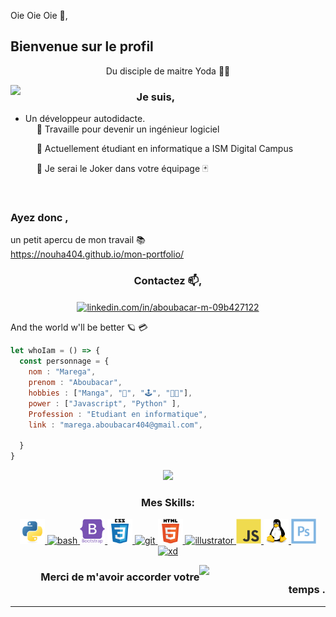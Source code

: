 Oie Oie Oie 👋, 
##  Bienvenue sur le profil
<p align="center">Du disciple de maitre Yoda 🧙‍♂️ </p>

<p>
  
  <img align="left" width="40%" src="https://media.giphy.com/media/g0OT8JBFRc8SY/giphy.gif" />
  
  </p> 
  
 ###  Je suis, 
 
 *  Un développeur autodidacte. <br>
    &ensp;&ensp;   🔭 Travaille pour devenir un ingénieur logiciel
  
    &ensp;&ensp;  🌱 Actuellement étudiant en informatique a ISM Digital Campus 
  
    &ensp;&ensp;  👯 Je serai le Joker dans votre équipage 🃏
       
     <br>

###   Ayez donc ,
  
    
   un petit apercu de mon travail 📚 <br>
   https://nouha404.github.io/mon-portfolio/
        
          
 <h3 align="center"> Contactez 📫,</h3>
   
 <p align="center">
<a href="https://www.linkedin.com/in/aboubacar-m-09b427122/" target="blank"><img align="center" src="https://raw.githubusercontent.com/rahuldkjain/github-profile-readme-generator/master/src/images/icons/Social/linked-in-alt.svg" alt="linkedin.com/in/aboubacar-m-09b427122" height="30" width="40" /></a>
</p>

   And the world w'll be better 🪐 💳


``` Javascript
let whoIam = () => {
  const personnage = {
    nom : "Marega",
    prenom : "Aboubacar",
    hobbies : ["Manga", "🏀", "🕹️", "👩‍💻"],
    power : ["Javascript", "Python" ],
    Profession : "Etudiant en informatique",
    link : "marega.aboubacar404@gmail.com",
 
  }
}


```

<p align="center">
  <img width="40%" src="https://media.giphy.com/media/HcmeBxVSg8YGA/giphy.gif" />
</p>



<h3 align="center">Mes Skills:</h3>
<p align="center"> <a href="https://www.python.org" target="_blank" rel="noreferrer"> <img src="https://raw.githubusercontent.com/devicons/devicon/master/icons/python/python-original.svg" alt="python" width="40" height="40"/> </a> <a href="https://www.gnu.org/software/bash/" target="_blank" rel="noreferrer"> <img src="https://www.vectorlogo.zone/logos/gnu_bash/gnu_bash-icon.svg" alt="bash" width="40" height="40"/> </a> <a href="https://getbootstrap.com" target="_blank" rel="noreferrer"> <img src="https://raw.githubusercontent.com/devicons/devicon/master/icons/bootstrap/bootstrap-plain-wordmark.svg" alt="bootstrap" width="40" height="40"/> </a> <a href="https://www.w3schools.com/css/" target="_blank" rel="noreferrer"> <img src="https://raw.githubusercontent.com/devicons/devicon/master/icons/css3/css3-original-wordmark.svg" alt="css3" width="40" height="40"/> </a> <a href="https://git-scm.com/" target="_blank" rel="noreferrer"> <img src="https://www.vectorlogo.zone/logos/git-scm/git-scm-icon.svg" alt="git" width="40" height="40"/> </a> <a href="https://www.w3.org/html/" target="_blank" rel="noreferrer"> <img src="https://raw.githubusercontent.com/devicons/devicon/master/icons/html5/html5-original-wordmark.svg" alt="html5" width="40" height="40"/> </a> <a href="https://www.adobe.com/in/products/illustrator.html" target="_blank" rel="noreferrer"> <img src="https://www.vectorlogo.zone/logos/adobe_illustrator/adobe_illustrator-icon.svg" alt="illustrator" width="40" height="40"/> </a> <a href="https://developer.mozilla.org/en-US/docs/Web/JavaScript" target="_blank" rel="noreferrer"> <img src="https://raw.githubusercontent.com/devicons/devicon/master/icons/javascript/javascript-original.svg" alt="javascript" width="40" height="40"/> </a> <a href="https://www.linux.org/" target="_blank" rel="noreferrer"> <img src="https://raw.githubusercontent.com/devicons/devicon/master/icons/linux/linux-original.svg" alt="linux" width="40" height="40"/> </a> <a href="https://www.photoshop.com/en" target="_blank" rel="noreferrer"> <img src="https://raw.githubusercontent.com/devicons/devicon/master/icons/photoshop/photoshop-line.svg" alt="photoshop" width="40" height="40"/> </a> <a href="https://www.adobe.com/products/xd.html" target="_blank" rel="noreferrer"> <img src="https://cdn.worldvectorlogo.com/logos/adobe-xd.svg" alt="xd" width="40" height="40"/> </a>  </p>

 
<p>
  
  <img  align="right" width="40%" src="https://media.giphy.com/media/1W40UWS9peSru/giphy.gif"/>
  <h3 align="right"> Merci de m'avoir accorder votre temps .</h>
 </p>
   
   
   ---------------------------

 
